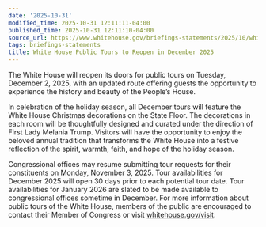 ```yaml
---
date: '2025-10-31'
modified_time: 2025-10-31 12:11:11-04:00
published_time: 2025-10-31 12:11:10-04:00
source_url: https://www.whitehouse.gov/briefings-statements/2025/10/white-house-public-tours-to-reopen-in-december-2025/
tags: briefings-statements
title: White House Public Tours to Reopen in December 2025
---
```

 
The White House will reopen its doors for public tours on Tuesday,
December 2, 2025, with an updated route offering guests the opportunity
to experience the history and beauty of the People’s House.

In celebration of the holiday season, all December tours will feature
the White House Christmas decorations on the State Floor. The
decorations in each room will be thoughtfully designed and curated under
the direction of First Lady Melania Trump. Visitors will have the
opportunity to enjoy the beloved annual tradition that transforms the
White House into a festive reflection of the spirit, warmth, faith, and
hope of the holiday season.

Congressional offices may resume submitting tour requests for their
constituents on Monday, November 3, 2025. Tour availabilities for
December 2025 will open 30 days prior to each potential tour date. Tour
availabilities for January 2026 are slated to be made available to
congressional offices sometime in December. For more information about
public tours of the White House, members of the public are encouraged to
contact their Member of Congress or visit
[whitehouse.gov/visit](https://whitehouse.us10.list-manage.com/track/click?u=dace49741569f7585670378b3&id=4939bd2889&e=8b071a776a).
